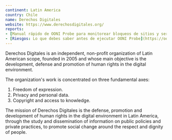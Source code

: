 ```yaml
---
continent: Latin America
country: Chile
name: Derechos Digitales
website: https://www.derechosdigitales.org/
reports:
- [Manual rápido de OONI Probe para monitorear bloqueos de sitios y servicios usando teléfonos Android](https://www.derechosdigitales.org/13931/manual-rapido-de-ooni-probe-para-monitorear-bloqueos-de-sitios-y-servicios-usando-telefonos-android/)
- [Riesgos: Lo que debes saber antes de ejecutar OONI Probe](https://ooni.org/es/about/risks)
---
```


Derechos Digitales is an independent, non-profit organization of Latin American scope, founded in 2005 and whose main objective is the development, defense and promotion of human rights in the digital environment.

The organization's work is concentrated on three fundamental axes:

1. Freedom of expression.
2. Privacy and personal data.
3. Copyright and access to knowledge.

The mission of Derechos Digitales is the defense, promotion and development of human rights in the digital environment in Latin America, through the study and dissemination of information on public policies and private practices, to promote social change around the respect and dignity of people.
